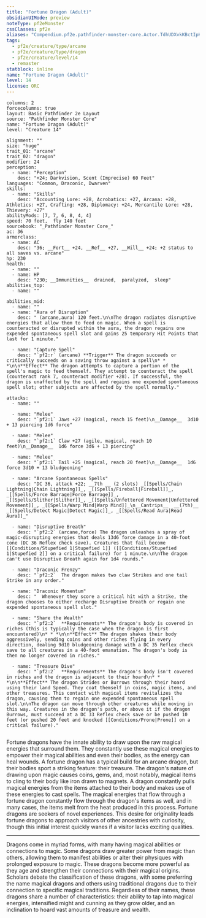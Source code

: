 ```yaml
---
title: "Fortune Dragon (Adult)"
obsidianUIMode: preview
noteType: pf2eMonster
cssClasses: pf2e
aliases: "Compendium.pf2e.pathfinder-monster-core.Actor.TdhUDXvkKBctIpH8" 
tags:
  - pf2e/creature/type/arcane
  - pf2e/creature/type/dragon
  - pf2e/creature/level/14
  - remaster
statblock: inline
name: "Fortune Dragon (Adult)"
level: 14
license: ORC
---
```


```statblock
columns: 2
forcecolumns: true
layout: Basic Pathfinder 2e Layout
source: "Pathfinder Monster Core"
name: "Fortune Dragon (Adult)"
level: "Creature 14"

alignment: ""
size: "huge"
trait_01: "arcane"
trait_02: "dragon"
modifier: 24
perception:
  - name: "Perception"
    desc: "+24; Darkvision, Scent (Imprecise) 60 Feet"
languages: "Common, Draconic, Dwarven"
skills:
  - name: "Skills"
    desc: "Accounting Lore: +28, Acrobatics: +27, Arcana: +28, Athletics: +27, Crafting: +28, Diplomacy: +24, Mercantile Lore: +28, Thievery: +27"
abilityMods: [7, 7, 6, 8, 4, 4]
speed: 70 feet,  fly 140 feet
sourcebook: "_Pathfinder Monster Core_"
ac: 36
armorclass:
  - name: AC
    desc: "36; __Fort__ +24, __Ref__ +27, __Will__ +24; +2 status to all saves vs. arcane"
hp: 230
health:
  - name: ""
  - name: HP
    desc: "230; __Immunities__  drained,  paralyzed,  sleep"
abilities_top:
  - name: ""

abilities_mid:
  - name: ""
  - name: "Aura of Disruption"
    desc: " (arcane,aura) 120 feet.\n\nThe dragon radiates disruptive energies that allow them to feed on magic. When a spell is counteracted or disrupted within the aura, the dragon regains one expended spontaneous spell slot and gains 25 temporary Hit Points that last for 1 minute."

  - name: "Capture Spell"
    desc: "`pf2:r` (arcane) **Trigger** The dragon succeeds or critically succeeds on a saving throw against a spell\n* * *\n\n**Effect** The dragon attempts to capture a portion of the spell's magic to feed themself. They attempt to counteract the spell (counteract rank 7, counteract modifier +28). If successful, the dragon is unaffected by the spell and regains one expended spontaneous spell slot; other subjects are affected by the spell normally."

attacks:
  - name: ""

  - name: "Melee"
    desc: "`pf2:1` Jaws +27 (magical, reach 15 feet)\n__Damage__  3d10 + 13 piercing 1d6 force"

  - name: "Melee"
    desc: "`pf2:1` Claw +27 (agile, magical, reach 10 feet)\n__Damage__  1d6 force 3d6 + 13 piercing"

  - name: "Melee"
    desc: "`pf2:1` Tail +25 (magical, reach 20 feet)\n__Damage__  1d6 force 3d10 + 13 bludgeoning"

  - name: "Arcane Spontaneous Spells"
    desc: "DC 36, attack +22; __7th __ (2 slots) _[[Spells/Chain Lightning|Chain Lightning]]_, _[[Spells/Fireball|Fireball]]_, _[[Spells/Force Barrage|Force Barrage]]_, _[[Spells/Slither|Slither]]_, _[[Spells/Unfettered Movement|Unfettered Movement]]_, _[[Spells/Warp Mind|Warp Mind]]_\n__Cantrips__  __(7th)__ _[[Spells/Detect Magic|Detect Magic]]_, _[[Spells/Read Aura|Read Aura]]_"

  - name: "Disruptive Breath"
    desc: "`pf2:2` (arcane,force) The dragon unleashes a spray of magic-disrupting energies that deals 13d6 force damage in a 40-foot cone (DC 36 Reflex check save). Creatures that fail become [[Conditions/Stupefied 1|Stupefied 1]] ([[Conditions/Stupefied 1|Stupefied 2]] on a critical failure) for 1 minute.\n\nThe dragon can't use Disruptive Breath again for 1d4 rounds."

  - name: "Draconic Frenzy"
    desc: "`pf2:2`  The dragon makes two claw Strikes and one tail Strike in any order."

  - name: "Draconic Momentum"
    desc: "  Whenever they score a critical hit with a Strike, the dragon chooses to either recharge Disruptive Breath or regain one expended spontaneous spell slot."

  - name: "Share the Wealth"
    desc: "`pf2:2`  **Requirements** The dragon's body is covered in riches (this is typically the case when the dragon is first encountered)\n* * *\n\n**Effect** The dragon shakes their body aggressively, sending coins and other riches flying in every direction, dealing 9d10 bludgeoning damage with a DC 35 Reflex check save to all creatures in a 40-foot emanation. The dragon's body is then no longer covered in riches."

  - name: "Treasure Dive"
    desc: "`pf2:2`  **Requirements** The dragon's body isn't covered in riches and the dragon is adjacent to their hoard\n* * *\n\n**Effect** The dragon Strides or Burrows through their hoard using their land Speed. They coat themself in coins, magic items, and other treasures. This contact with magical items revitalizes the dragon, causing them to regain one expended spontaneous spell slot.\n\nThe dragon can move through other creatures while moving in this way. Creatures in the dragon's path, or above it if the dragon Burrows, must succeed at a DC 33 Reflex check save or be pushed 10 feet (or pushed 20 feet and knocked [[Conditions/Prone|Prone]] on a critical failure)."
 
```



Fortune dragons have the innate ability to draw upon the raw magical energies that surround them. They constantly use these magical energies to empower their magical abilities and even their bodies, as the energy can heal wounds. A fortune dragon has a typical build for an arcane dragon, but their bodies sport a striking feature: their treasure. The dragon's nature of drawing upon magic causes coins, gems, and, most notably, magical items to cling to their body like iron drawn to magnets. A dragon constantly pulls magical energies from the items attached to their body and makes use of these energies to cast spells. The magical energies that flow through a fortune dragon constantly flow through the dragon's items as well, and in many cases, the items melt from the heat produced in this process. Fortune dragons are seekers of novel experiences. This desire for originality leads fortune dragons to approach visitors of other ancestries with curiosity, though this initial interest quickly wanes if a visitor lacks exciting qualities.

* * *

Dragons come in myriad forms, with many having magical abilities or connections to magic. Some dragons draw greater power from magic than others, allowing them to manifest abilities or alter their physiques with prolonged exposure to magic. These dragons become more powerful as they age and strengthen their connections with their magical origins. Scholars debate the classification of these dragons, with some preferring the name magical dragons and others using traditional dragons due to their connection to specific magical traditions. Regardless of their names, these dragons share a number of characteristics: their ability to tap into magical energies, intensified might and cunning as they grow older, and an inclination to hoard vast amounts of treasure and wealth.
